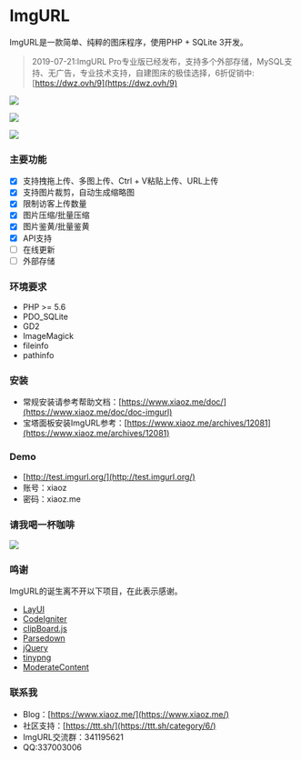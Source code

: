 # ImgURL
ImgURL是一款简单、纯粹的图床程序，使用PHP + SQLite 3开发。

> 2019-07-21:ImgURL Pro专业版已经发布，支持多个外部存储，MySQL支持、无广告，专业技术支持，自建图床的极佳选择，6折促销中:[https://dwz.ovh/9](https://dwz.ovh/9)

![](https://i.bmp.ovh/imgs/2018/12/06cf0ac3b7625b6b.png)

![](https://i.bmp.ovh/imgs/2018/12/f0b565e2e0ffa166.png)

![](https://i.bmp.ovh/imgs/2018/12/017c5e66b53db4d1.png)

### 主要功能
- [x] 支持拽拖上传、多图上传、Ctrl + V粘贴上传、URL上传
- [x] 支持图片裁剪，自动生成缩略图
- [x] 限制访客上传数量
- [x] 图片压缩/批量压缩
- [x] 图片鉴黄/批量鉴黄
- [x] API支持
- [ ] 在线更新
- [ ] 外部存储

### 环境要求
* PHP >= 5.6
* PDO_SQLite
* GD2
* ImageMagick
* fileinfo
* pathinfo

### 安装
* 常规安装请参考帮助文档：[https://www.xiaoz.me/doc/](https://www.xiaoz.me/doc/doc-imgurl)
* 宝塔面板安装ImgURL参考：[https://www.xiaoz.me/archives/12081](https://www.xiaoz.me/archives/12081)

### Demo
* [http://test.imgurl.org/](http://test.imgurl.org/)
* 账号：xiaoz
* 密码：xiaoz.me

### 请我喝一杯咖啡
![](https://i.bmp.ovh/imgs/2019/03/cb349aa4a1b95997.png)

### 鸣谢

ImgURL的诞生离不开以下项目，在此表示感谢。

* [LayUI](https://github.com/sentsin/layui)
* [CodeIgniter](https://github.com/bcit-ci/CodeIgniter)
* [clipBoard.js](https://github.com/baixuexiyang/clipBoard.js)
* [Parsedown](https://github.com/erusev/parsedown)
* [jQuery](https://github.com/jquery/jquery)
* [tinypng](https://tinypng.com/)
* [ModerateContent](https://www.moderatecontent.com/)

### 联系我
* Blog：[https://www.xiaoz.me/](https://www.xiaoz.me/)
* 社区支持：[https://ttt.sh/](https://ttt.sh/category/6/)
* ImgURL交流群：341195621
* QQ:337003006